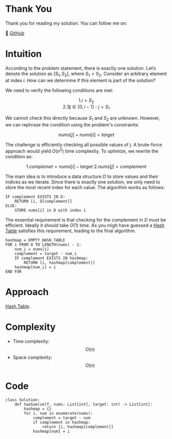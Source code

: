 # Thank You
Thank you for reading my solution. You can follow me on:

🐙 [GitHub](https://github.com/miftiog)

# Intuition
According to the problem statement, there is exactly one solution. Let’s denote the solution as $[S_1, S_2]$, where $S_1 < S_2$. Consider an arbitrary element at index $i$. How can we determine if this element is part of the solution? 

We need to verify the following conditions are met:

<div align="center">

1.$i = S_2$  
2.$\exists j \in [0, i - 1]: j = S_1$

</div>

We cannot check this directly because $S_1$ and $S_2$ are unknown. However, we can rephrase the condition using the problem's constraints:

<div align="center">

$nums[j] + nums[i] = target$

</div>

The challenge is efficiently checking all possible values of $j$. A brute-force approach would yield $O(n^2)$ time complexity. To optimize, we rewrite the condition as:

<div align="center">

$1.complemet = nums[i] - target$
$2.nums[j] = complement$

</div>

The main idea is to introduce a data structure $D$ to store values and their indices as we iterate. Since there is exactly one solution, we only need to store the most recent index for each value. The algorithm works as follows:
```
IF complement EXISTS IN D:
    RETURN [i, D[complement]]
ELSE:
    STORE nums[i] in D with index i
```
The essential requirement is that checking for the complement in $D$ must be efficient. Ideally it should take $O(1)$ time. As you migh have guessed a [Hash Table](https://en.wikipedia.org/wiki/Hash_table) satisfies this requirement, leading to the final algorithm.
```
hashmap = EMPTY_HASH_TABLE
FOR i FROM 0 TO LENGTH(nums) - 1:
    num_i = nums[i]
    complement = target - num_i    
    IF complement EXISTS IN hashmap:
        RETURN [i, hashmap[complement]]
    hashmap[num_i] = i
END FOR
```

# Approach
[Hash Table](https://en.wikipedia.org/wiki/Hash_table).

# Complexity
- Time complexity: $$O(n)$$
- Space complexity: $$O(n)$$

# Code
```python3 []
class Solution:
    def twoSum(self, nums: List[int], target: int) -> List[int]:
        hashmap = {}
        for i, num in enumerate(nums):
            complement = target - num
            if complement in hashmap:
                return [i, hashmap[complement]]
            hashmap[num] = i
```